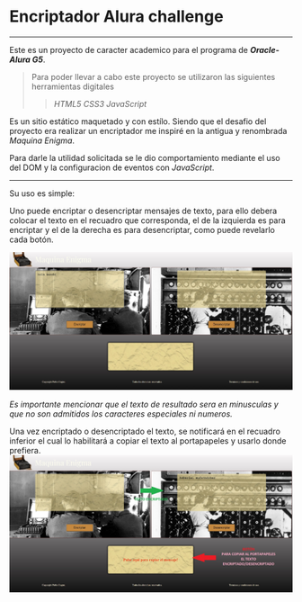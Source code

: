 # Encriptador Alura challenge
***

Este es un proyecto de caracter academico para el programa de ***Oracle-Alura G5***.

>Para poder llevar a cabo este proyecto se utilizaron las siguientes herramientas digitales
>>*_HTML5_*
>>*_CSS3_*
>>*_JavaScript_*

Es un sitio estático maquetado y con estílo. Siendo que el desafio del proyecto era realizar un encriptador me inspiré en la antigua y renombrada _Maquina Enigma_.

Para darle la utilidad solicitada se le dio comportamiento mediante el uso del DOM y la configuracion de eventos con *_JavaScript_*.

***

Su uso es simple:

Uno puede encriptar o desencriptar mensajes de texto, para ello debera colocar el texto en el recuadro que corresponda, el de la izquierda es para encriptar y el de la derecha es para desencriptar, como puede revelarlo cada botón.

![Encriptador](assets/readme-imgs/ful-screen.jpg)

_Es importante mencionar que el texto de resultado sera en minusculas y que no son admitidos los caracteres especiales ni numeros._

Una vez encriptado o desencriptado el texto, se notificará en el recuadro inferior el cual lo habilitará a copiar el texto al portapapeles y usarlo donde prefiera.
![Encriptador](assets/readme-imgs/result.jpg)


